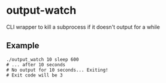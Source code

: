 # output-watch

CLI wrapper to kill a subprocess if it doesn't output for a while

## Example

```
./output_watch 10 sleep 600
# ... after 10 seconds
# No output for 10 seconds... Exiting!
# Exit code will be 3
```

